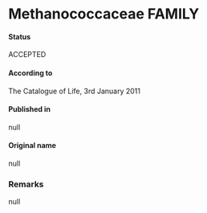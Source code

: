 Methanococcaceae FAMILY
=======

#### Status
ACCEPTED

#### According to
The Catalogue of Life, 3rd January 2011

#### Published in
null

#### Original name
null

### Remarks
null